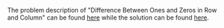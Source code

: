 The problem description of "Difference Between Ones and Zeros in Row and Column" can be found [here](https://leetcode.com/problems/difference-between-ones-and-zeros-in-row-and-column/) while the solution can be found [here](https://github.com/aurimas13/Solutions-To-Problems/blob/main/LeetCode/Python%20Solutions/Difference%20Between%20Ones%20and%20Zeros%20in%20Row%20and%20Column/difference.py).
